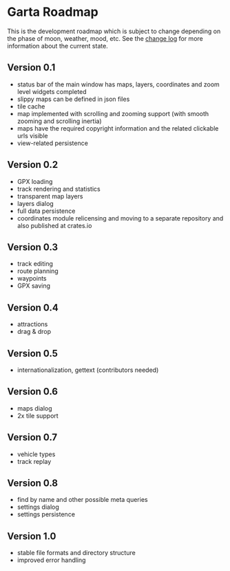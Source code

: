 # Garta Roadmap
This is the development roadmap which is subject to change depending on the phase of moon, weather, mood, etc. See the [change log](ChangeLog.md) for more information about the current state.

## Version 0.1
- status bar of the main window has maps, layers, coordinates and zoom level widgets completed
- slippy maps can be defined in json files
- tile cache
- map implemented with scrolling and zooming support (with smooth zooming and scrolling inertia)
- maps have the required copyright information and the related clickable urls visible
- view-related persistence 

## Version 0.2
- GPX loading
- track rendering and statistics
- transparent map layers
- layers dialog
- full data persistence
- coordinates module relicensing and moving to a separate repository and also published at crates.io

## Version 0.3
- track editing
- route planning
- waypoints
- GPX saving

## Version 0.4
- attractions
- drag & drop

## Version 0.5
- internationalization, gettext (contributors needed)

## Version 0.6
- maps dialog
- 2x tile support

## Version 0.7
- vehicle types
- track replay

## Version 0.8
- find by name and other possible meta queries
- settings dialog
- settings persistence

## Version 1.0
- stable file formats and directory structure
- improved error handling 

